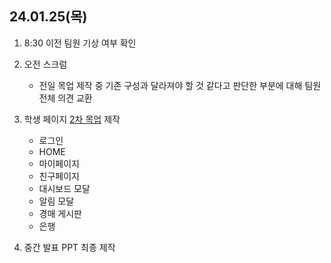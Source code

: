 ## 24.01.25(목)

1. 8:30 이전 팀원 기상 여부 확인

2. 오전 스크럼

    - 전일 목업 제작 중 기존 구성과 달라져야 할 것 같다고 판단한 부분에 대해 팀원 전체 의견 교환

3. 학생 페이지 [2차 목업](https://www.figma.com/file/VftzgDcNn65HPSQEcdIYmy/B%3AD-%EC%B5%9C%EC%A2%85-%EB%AA%A9%EC%97%85?type=design&node-id=0-1&mode=design&t=r7TYbNOZq0cj5iQN-0) 제작
    - 로그인
    - HOME
    - 마이페이지
    - 친구페이지
    - 대시보드 모달
    - 알림 모달
    - 경매 게시판
    - 은행

4. 중간 발표 PPT 최종 제작